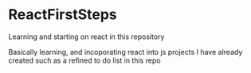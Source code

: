 # ReactFirstSteps
Learning and starting on react in this repository

Basically learning, and incoporating react into js projects I have already created such as a refined to do list in this repo
